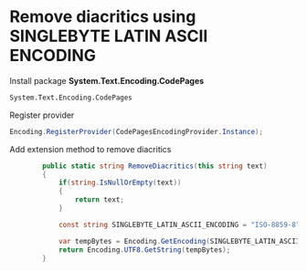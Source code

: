 # Remove diacritics using SINGLEBYTE LATIN ASCII ENCODING

Install package **System.Text.Encoding.CodePages**
```bash 
System.Text.Encoding.CodePages
``` 

Register provider 
```csharp 
Encoding.RegisterProvider(CodePagesEncodingProvider.Instance); 
```

Add extension method to remove diacritics
```csharp
        public static string RemoveDiacritics(this string text)
        {
            if(string.IsNullOrEmpty(text))
            {
                return text;
            }

            const string SINGLEBYTE_LATIN_ASCII_ENCODING = "ISO-8859-8";

            var tempBytes = Encoding.GetEncoding(SINGLEBYTE_LATIN_ASCII_ENCODING).GetBytes(text);
            return Encoding.UTF8.GetString(tempBytes);
        }
```